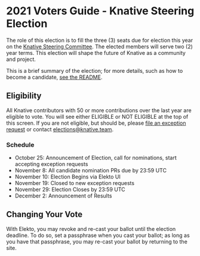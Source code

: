 # 2021 Voters Guide - Knative Steering Election

The role of this election is to fill the three (3) seats due for election this year on the [Knative Steering Committee](https://github.com/knative/community/blob/master/STEERING-COMMITTEE.md). The elected members will serve two (2) year terms. This election will shape the future of Knative as a community and project.

This is a brief summary of the election; for more details, such as how to become a candidate, [see the README](https://github.com/knative/community/blob/main/elections/2021-SC/README.md).

## Eligibility

All Knative contributors with 50 or more contributions over the last year are eligible to vote.  You will see either ELIGIBLE or NOT ELIGIBLE at the top of this screen.  If you are not eligible, but should be, please [file an exception request](https://test.elekto.io/app/elections/2021-SC/exception) or contact elections@knative.team.

### Schedule

* October 25: Announcement of Election, call for nominations, start accepting exception requests
* November 8: All candidate nomination PRs due by 23:59 UTC
* November 10: Election Begins via Elekto UI
* November 19: Closed to new exception requests
* November 29: Election Closes by 23:59 UTC
* December 2: Announcement of Results

## Changing Your Vote

With Elekto, you may revoke and re-cast your ballot until the election deadline.  To do so, set a passphrase when you cast your ballot; as long as you have that passphrase, you may re-cast your ballot by returning to the site.
